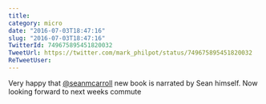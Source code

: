 ```yaml
---
title: 
category: micro
date: "2016-07-03T18:47:16"
slug: "2016-07-03T18:47:16"
TwitterId: 749675895451820032
TweetUrl: https://twitter.com/mark_philpot/status/749675895451820032
ReTweetUser: 
---
```


Very happy that [@seanmcarroll](https://twitter.com/seanmcarroll) new book is narrated by Sean himself. Now looking forward to next weeks commute